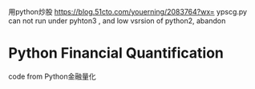 用python炒股 https://blog.51cto.com/youerning/2083764?wx=
ypscg.py can not run under pyhton3 , and low vsrsion of python2, abandon

# Python Financial Quantification
code from Python金融量化  
